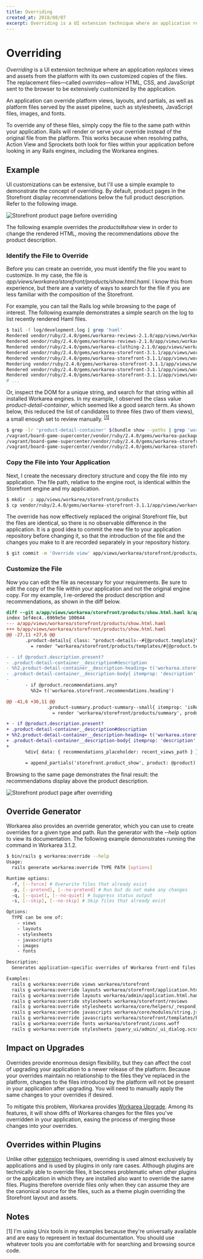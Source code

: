 ```yaml
---
title: Overriding
created_at: 2018/08/07
excerpt: Overriding is a UI extension technique where an application replaces views and assets from the platform with its own customized copies of the files. The replacement files—called overrides—allow HTML, CSS, and JavaScript sent to the browser to be exten
---
```


# Overriding

<dfn>Overriding</dfn> is a UI extension technique where an application _replaces_ views and assets from the platform with its own customized copies of the files. The replacement files—called <dfn>overrides</dfn>—allow HTML, CSS, and JavaScript sent to the browser to be extensively customized by the application.

An application can override platform views, layouts, and partials, as well as platform files served by the asset pipeline, such as stylesheets, JavaScript files, images, and fonts.

To override any of these files, simply copy the file to the same path within your application. Rails will render or serve your override instead of the original file from the platform. This works because when resolving paths, Action View and Sprockets both look for files within your application before looking in any Rails engines, including the Workarea engines.

## Example

UI customizations can be extensive, but I'll use a simple example to demonstrate the concept of overriding. By default, product pages in the Storefront display recommendations below the full product description. Refer to the following image.

![Storefront product page before overriding](/images/storefront-product-before-overriding.png)

The following example overrides the _products#show_ view in order to change the rendered HTML, moving the recommendations _above_ the product description.

### Identify the File to Override

Before you can create an override, you must identify the file you want to customize. In my case, the file is _app/views/workarea/storefront/products/show.html.haml_. I know this from experience, but there are a variety of ways to search for the file if you are less familiar with the composition of the Storefront.

For example, you can tail the Rails log while browsing to the page of interest. The following example demonstrates a simple search on the log to list recently rendered Haml files.

```bash
$ tail -f log/development.log | grep 'haml'
Rendered vendor/ruby/2.4.0/gems/workarea-reviews-2.1.0/app/views/workarea/storefront/products/_rating.html.haml (20.2ms)
Rendered vendor/ruby/2.4.0/gems/workarea-reviews-2.1.0/app/views/workarea/storefront/products/_reviews_summary.html.haml (35.0ms)
Rendered vendor/ruby/2.4.0/gems/workarea-clothing-2.1.0/app/views/workarea/storefront/products/_clothing_summary.html.haml (7.1ms)
Rendered vendor/ruby/2.4.0/gems/workarea-storefront-3.1.1/app/views/workarea/storefront/products/_summary.html.haml (274.9ms)
Rendered vendor/ruby/2.4.0/gems/workarea-storefront-3.1.1/app/views/workarea/storefront/recent_views/show.html.haml (329.8ms)
Rendering vendor/ruby/2.4.0/gems/workarea-storefront-3.1.1/app/views/workarea/storefront/products/show.html.haml within layouts/workarea/storefront/application
Rendered vendor/ruby/2.4.0/gems/workarea-storefront-3.1.1/app/views/workarea/storefront/products/_price.html.haml (5.8ms)
Rendered vendor/ruby/2.4.0/gems/workarea-storefront-3.1.1/app/views/workarea/storefront/products/_pricing.html.haml (19.7ms)
# ...
```

Or, inspect the DOM for a unique string, and search for that string within all installed Workarea engines. In my example, I observed the class value _product-detail-container_, which seemed like a good search term. As shown below, this reduced the list of candidates to three files (two of them views), a small enough set to review manually.&nbsp;<sup><a href="#notes" id="note-1-context">[1]</a></sup>

```bash
$ grep -lr 'product-detail-container' $(bundle show --paths | grep 'workarea')</kbd>
/vagrant/board-game-supercenter/vendor/ruby/2.4.0/gems/workarea-package_products-3.1.0/app/views/workarea/storefront/products/package_show.html.haml
/vagrant/board-game-supercenter/vendor/ruby/2.4.0/gems/workarea-storefront-3.1.1/app/assets/stylesheets/workarea/storefront/components/_product_detail_container.scss
/vagrant/board-game-supercenter/vendor/ruby/2.4.0/gems/workarea-storefront-3.1.1/app/views/workarea/storefront/products/show.html.haml
```

### Copy the File into Your Application

Next, I create the necessary directory structure and copy the file into my application. The file path, relative to the engine root, is identical within the Storefront engine and my application.

```bash
$ mkdir -p app/views/workarea/storefront/products
$ cp vendor/ruby/2.4.0/gems/workarea-storefront-3.1.1/app/views/workarea/storefront/products/show.html.haml app/views/workarea/storefront/products
```

The override has now effectively replaced the original Storefront file, but the files are identical, so there is no observable difference in the application. It is a good idea to commit the new file to your application repository before changing it, so that the introduction of the file and the changes you make to it are recorded separately in your repository history.

```bash
$ git commit -m 'Override view' app/views/workarea/storefront/products/show.html.haml
```

### Customize the File

Now you can edit the file as necessary for your requirements. Be sure to edit the copy of the file within your application and not the original engine copy. For my example, I re-ordered the product description and recommendations, as shown in the diff below.

```diff
diff --git a/app/views/workarea/storefront/products/show.html.haml b/app/views/workarea/storefront/products/show.html.haml
index 1ef4ec4..6969e5e 100644
--- a/app/views/workarea/storefront/products/show.html.haml
+++ b/app/views/workarea/storefront/products/show.html.haml
@@ -27,11 +27,6 @@
       .product-details{ class: "product-details--#{@product.template}" }
         = render "workarea/storefront/products/templates/#{@product.template}", product: @product

- - if @product.description.present?
- .product-detail-container__description#description
- %h2.product-detail-container__description-heading= t('workarea.storefront.products.description')
- .product-detail-container__description-body{ itemprop: 'description' }!= @product.description
-
       - if @product.recommendations.any?
         %h2= t('workarea.storefront.recommendations.heading')

@@ -41,6 +36,11 @@
               .product-summary.product-summary--small{ itemprop: 'isRelatedTo', itemscope: true, itemtype: 'http://schema.org/Product' }
                 = render 'workarea/storefront/products/summary', product: product

+ - if @product.description.present?
+ .product-detail-container__description#description
+ %h2.product-detail-container__description-heading= t('workarea.storefront.products.description')
+ .product-detail-container__description-body{ itemprop: 'description' }!= @product.description
+
       %div{ data: { recommendations_placeholder: recent_views_path } }

       = append_partials('storefront.product_show', product: @product)
```

Browsing to the same page demonstrates the final result: the recommendations display above the product description.

![Storefront product page after overriding](/images/storefront-product-after-overriding.png)

## Override Generator

Workarea also provides an override generator, which you can use to create overrides for a given type and path. Run the generator with the _‑‑help_ option to view its documentation. The following example demonstrates running the command in Workarea 3.1.2.

```bash
$ bin/rails g workarea:override --help
Usage:
  rails generate workarea:override TYPE PATH [options]

Runtime options:
  -f, [--force] # Overwrite files that already exist
  -p, [--pretend], [--no-pretend] # Run but do not make any changes
  -q, [--quiet], [--no-quiet] # Suppress status output
  -s, [--skip], [--no-skip] # Skip files that already exist

Options:
  TYPE can be one of:
    - views
    - layouts
    - stylesheets
    - javascripts
    - images
    - fonts

Description:
  Generates application-specific overrides of Workarea front-end files

Examples:
  rails g workarea:override views workarea/storefront
  rails g workarea:override layouts workarea/storefront/application.html.haml
  rails g workarea:override layouts workarea/admin/application.html.haml
  rails g workarea:override stylesheets workarea/storefront/reviews
  rails g workarea:override stylesheets workarea/core/helpers/_respond_to.scss
  rails g workarea:override javascripts workarea/core/modules/string.js
  rails g workarea:override javascripts workarea/storefront/templates/btn.jst.ejs
  rails g workarea:override fonts workarea/storefront/icons.woff
  rails g workarea:override stylesheets jquery_ui/admin/_ui_dialog.scss
```

## Impact on Upgrades

Overrides provide enormous design flexibility, but they can affect the cost of upgrading your application to a newer release of the platform. Because your overrides maintain no relationship to the files they've replaced in the platform, changes to the files introduced by the platform will not be present in your application after upgrading. You will need to manually apply the same changes to your overrides if desired.

To mitigate this problem, Workarea provides [Workarea Upgrade](https://stash.tools.weblinc.com/projects/WL/repos/workarea-upgrade/browse). Among its features, it will show diffs of Workarea changes for the files you've overridden in your application, easing the process of merging those changes into your overrides.

## Overrides within Plugins

Unlike other [extension](/articles/extension-overview.html) techniques, overriding is used almost exclusively by applications and is used by plugins in only rare cases. Although plugins are technically able to override files, it becomes problematic when other plugins or the application in which they are installed also want to override the same files. Plugins therefore override files only when they can assume they are the canonical source for the files, such as a theme plugin overriding the Storefront layout and assets.

## Notes

[1] I'm using Unix tools in my examples because they're universally available and are easy to represent in textual documentation. You should use whatever tools you are comfortable with for searching and browsing source code.
